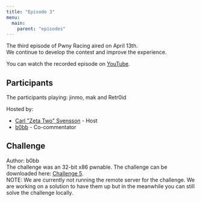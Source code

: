 ```yaml
---
title: "Episode 3"
menu:
  main:
    parent: "episodes"
---
```


The third episode of Pwny Racing aired on April 13th.  
We continue to develop the contest and improve the experience.

You can watch the recorded episode on [YouTube](https://www.youtube.com/watch?v=SD8m_35QzOw).

## Participants

The participants playing: jinmo, mak and Retr0id

Hosted by:

* [Carl "Zeta Two" Svensson](https://twitter.com/ZetaTwo) - Host
* [b0bb](https://twitter.com/0xb0bb) - Co-commentator

## Challenge

Author: b0bb  
The challenge was an 32-bit x86 pwnable. The challenge can be downloaded here: [Challenge 5](/challenges/chall5-dist.tgz).  
NOTE: We are currently not running the remote server for the challenge. We are working on a solution to have them up but in the meanwhile you can still solve the challenge locally.

